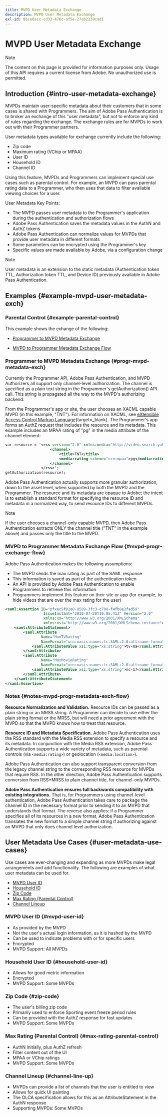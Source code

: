 ```yaml
---
title: MVPD User Metadata Exchange
description: MVPD User Metadata Exchange
exl-id: 8bce6acc-cd33-476c-af5e-27eb2239cad1
---
```

# MVPD User Metadata Exchange

>[!NOTE]
>
>The content on this page is provided for information purposes only. Usage of this API requires a current license from Adobe. No unauthorized use is permitted.

## Introduction {#intro-user-metadata-exchange}

MVPDs maintain user-specific metadata about their customers that in some cases is shared with Programmers. The aim of Adobe Pass Authentication is to broker an exchange of this "user metadata", but not to enforce any kind of rules regarding the exchange. The exchange rules are for MVPDs to work out with their Programmer partners. 

User metadata types available for exchange currently include the following:

* Zip code
* Maximum rating (VChip or MPAA)
* User ID
* Household ID
* Channel ID 

Using this feature, MVPDs and Programmers can implement special use cases such as parental control. For example, an MVPD can pass parental rating data to a Programmer, who then uses that data to filter available viewing choices for a user. 

User Metadata Key Points:

* The MVPD passes user metadata to the Programmer's application during the authentication and authorization flows
* Adobe Pass Authentication saves the metadata values in the AuthN and AuthZ tokens
* Adobe Pass Authentication can normalize values for MVPDs that provide user metadata in different formats
* Some parameters can be encrypted using the Programmer's key
* Specific values are made available by Adobe, via a configuration change
 
>[!NOTE]
>
>User metadata is an extension to the static metadata (Authentication token TTL, Authorization token TTL, and Device ID) previously available in Adobe Pass Authentication.

## Examples {#example-mvpd-user-metadata-exch}

### Parental Control {#example-parental-control}

This example shows the exhange of the following:

*  [Programmer to MVPD Metadata Exchange](#progr-mvpd-metadata-exch)

*  [MVPD to Programmer Metadata Exchange Flow](#mvpd-progr-exchange-flow)

### Programmer to MVPD Metadata Exchange {#progr-mvpd-metadata-exch}

Currently the Programmer API, Adobe Pass Authentication, and MVPD Authorizers all support only channel-level authorization. The channel is specified as a plain text string in the Programmer's getAuthorization() API call. This string is propagated all the way to the MVPD's authorizing backend:

From the Programmer's app or site, the user chooses an XACML capable MVPD (in this example, "TNT"). For information on XACML, see [eXtensible Access Control Markup Language](https://en.wikipedia.org/wiki/XACML){target=_blank}.
The Programmer's app forms an AuthZ request that includes the resource and its metadata.  This example includes an MPAA rating of "pg" in the media attribute of the channel element:

```XML
var resource = '<rss version="2.0" xmlns:media="http://video.search.yahoo.com/mrss/">
                    <channel> 
                        <title>TNT</title> 
                        <media:rating scheme="urn:mpaa">pg</media:rating>
                    </channel>
                </rss>';
getAuthorization(resource);
```

Adobe Pass Authentication actually supports more granular authorization, down to the asset level, when supported by both the MVPD and the Programmer. The resource and its metadata are opaque to Adobe; the intent is to establish a standard format for specifying the resource ID and metadata in a normalized way, to send resource IDs to different MVPDs. 

>[!NOTE]
>
>If the user chooses a channel-only capable MVPD, then Adobe Pass Authentication extracts ONLY the channel title ("TNT" in the example above) and passes only the title to the MVPD. 

### MVPD to Programmer Metadata Exchange Flow {#mvpd-progr-exchange-flow}

Adobe Pass Authentication makes the following assumptions:

* The MVPD sends the max rating as part of the SAML response
* This information is saved as part of the authentication token
* An API is provided by Adobe Pass Authentication to enable Programmers to retrieve this information
* Programmers implement this feature on their site or app (for example, to hide videos that are over the max rating for the user)

```XML
<saml:Assertion ID="pfxec5f92e0-8589-3fc3-c708-f4fb8e2fad59"
                 IssueInstant="2010-07-20T10:05:41Z" Version="2.0"
                 xmlns:xs="http://www.w3.org/2001/XMLSchema"
                 xmlns:xsi="http://www.w3.org/2001/XMLSchema-instance">
    <saml:AttributeStatement>
        <saml:Attribute
                Name="MaxTVRating"
                NameFormat="urn:oasis:names:tc:SAML:2.0:attrname-format:basic">
            <saml:AttributeValue xsi:type="xs:string">tv-ma</saml:AttributeValue>
        </saml:Attribute>
        <saml:Attribute
                Name="MaxMovieRating"
                NameFormat="urn:oasis:names:tc:SAML:2.0:attrname-format:basic">
            <saml:AttributeValue xsi:type="xs:string">nc-17</saml:AttributeValue>
        </saml:Attribute>
    </saml:AttributeStatement>
</saml:Assertion>
```

### Notes {#notes-mvpd-progr-metadata-exch-flow}

**Resource Normalization and Validation.** Resource IDs can be passed as a plain string or an MRSS string. A Programmer can decide to use either the plain string format or the MRSS, but will need a prior agreement with the MVPD so that the MVPD knows how to treat that resource. 

**Resource ID and Metadata Specification.** Adobe Pass Authentication uses the RSS standard with the Media RSS extension to specify a resource and its metadata. In conjunction with the Media RSS extension, Adobe Pass Authentication supports a wide variety of metadata, such as parental controls (via `<media:rating>`) or geolocation (`<media:location>`). 

Adobe Pass Authentication can also support transparent conversion from the legacy channel string to the corresponding RSS resource for MVPDs that require RSS. In the other direction, Adobe Pass Authentication supports conversion from RSS+MRSS to plain channel title, for channel-only MVPDs. 

**Adobe Pass Authentication ensures full backwards compatibility with existing integrations.** That is, for Programmers using channel-level authentication, Adobe Pass Authentication takes care to package the channel ID in the necessary format prior to sending it to an MVPD that understands that format. The reverse also applies: if a Programmer specifies all of its resources in a new format, Adobe Pass Authentication translates the new format to a simple channel string if authorizing against an MVPD that only does channel level authorization. 

## User Metadata Use Cases {#user-metadata-use-cases}

Use cases are ever-changing and expanding as more MVPDs make legal arrangements and add functionality. The following are examples of what user metadata can be used for.

* [MVPD User ID](#mvpd-user-id)
* [Household ID](#household-user-id)
* [Zip Code](#zip-code)
* [Max Rating (Parental Control)](#max-rating-parental-control)
* [Channel Lineup](#channel-line-up)

### MVPD User ID {#mvpd-user-id}

* As provided by the MVPD
* Not the user's actual login information, as it is hashed by the MVPD
* Can be used to indicate problems with or for specific users
* Encrypted
* MVPD Support: All MVPDs

### Household User ID {#household-user-id}

* Allows for good metric information
* Encrypted
* MVPD Support: Some MVPDs

### Zip Code {#zip-code}

* The user's billing zip code
* Primarily used to enforce Sporting event freeze period rules
* Can be provided with the AuthZ response for fast updates
* MVPD Support: Some MVPDs

### Max Rating (Parental Control) {#max-rating-parental-control}

* AuthN initially, plus AuthZ refresh
* Filter content out of the UI
* MPAA or VChip ratings
* MVPD Support: Some MVPDs

### Channel Lineup {#channel-line-up}

* MVPDs can provide a list of channels that the user is entitled to view
* Allows for quick UI painting
* The OLCA specification allows for this as an AttributeStatement in the AuthN response
* Supporting MVPDs: Some MVPDs

<!--
>[!RELATEDINFORMATION]
>
>* [Proxy MVPD Web Service](/help/authentication/proxy-mvpd-webserv.md)
>* [Content Metadata Exhange](/help/authentication/mvpd-content-metadata-exchange.md)
>* [OLCA AuthN / AuthZ Specification](https://www.cablelabs.com/specifications/CL-SP-AUTH1.0-I04-120621.pdf){target=_blank}
>* [User Metadata (Programmer Integration Guide)](/help/authentication/user-metadata-feature.md)
-->

